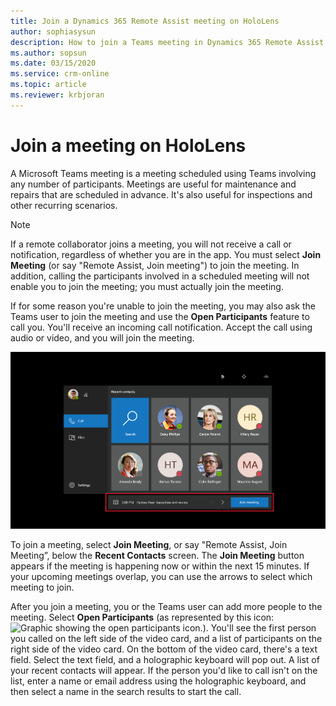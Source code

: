 ```yaml
---
title: Join a Dynamics 365 Remote Assist meeting on HoloLens
author: sophiasysun
description: How to join a Teams meeting in Dynamics 365 Remote Assist on HoloLens
ms.author: sopsun
ms.date: 03/15/2020
ms.service: crm-online
ms.topic: article
ms.reviewer: krbjoran
---
```

# Join a meeting on HoloLens

A Microsoft Teams meeting is a meeting scheduled using Teams involving any number of participants. Meetings are useful for maintenance and repairs that are scheduled in advance. It's also useful for inspections and other recurring scenarios.

> [!Note]
> If a remote collaborator joins a meeting, you will not receive a call or notification, regardless of whether you are in the app. You must select **Join Meeting** (or say "Remote Assist, Join meeting") to join the meeting. In addition, calling the participants involved in a scheduled meeting will not enable you to join the meeting; you must actually join the meeting. 

If for some reason you're unable to join the meeting, you may also ask the Teams user to join the meeting and use the **Open Participants** feature to call you. You'll receive an incoming call notification. Accept the call using audio or video, and you will join the meeting. 

![Screenshot of the HoloLens field of view, showing the join meeting option at the bottom.](media/02.03-contacts-meeting-notification.png "JoinMeeting")

To join a meeting, select **Join Meeting**, or say "Remote Assist, Join Meeting”, below the **Recent Contacts** screen. The **Join Meeting** button appears if the meeting is happening now or within the next 15 minutes. If your upcoming meetings overlap, you can use the arrows to select which meeting to join.  

After you join a meeting, you or the Teams user can add more people to the meeting. Select **Open Participants** (as represented by this icon: ![Graphic showing the open participants icon.](media/RAHL_Participants.png)). You'll see the first person you called on the left side of the video card, and a list of participants on the right side of the video card. On the bottom of the video card, there's a text field. Select the text field, and a holographic keyboard will pop out. A list of your recent contacts will appear. If the person you'd like to call isn't on the list, enter a name or email address using the holographic keyboard, and then select a name in the search results to start the call.
